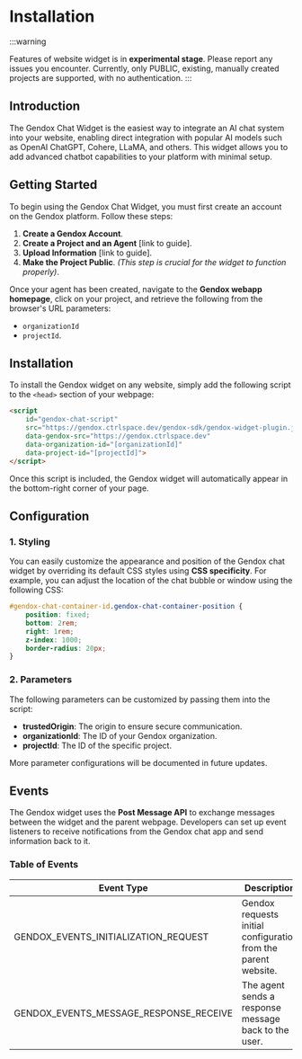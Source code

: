 # Installation

:::warning

Features of website widget is in **experimental stage**. Please report any issues you encounter.
Currently, only PUBLIC, existing, manually created projects are supported, with no authentication.
:::

## Introduction
The Gendox Chat Widget is the easiest way to integrate an AI chat system into your website, enabling direct integration with popular AI models such as OpenAI ChatGPT, Cohere, LLaMA, and others. This widget allows you to add advanced chatbot capabilities to your platform with minimal setup.

## Getting Started
To begin using the Gendox Chat Widget, you must first create an account on the Gendox platform. Follow these steps:
1. **Create a Gendox Account**.
2. **Create a Project and an Agent** [link to guide].
3. **Upload Information** [link to guide].
4. **Make the Project Public**. _(This step is crucial for the widget to function properly)_.

Once your agent has been created, navigate to the **Gendox webapp homepage**, click on your project, and retrieve the following from the browser's URL parameters:
- `organizationId`
- `projectId`.

## Installation
To install the Gendox widget on any website, simply add the following script to the `<head>` section of your webpage:

```html
<script
    id="gendox-chat-script"
    src="https://gendox.ctrlspace.dev/gendox-sdk/gendox-widget-plugin.js"
    data-gendox-src="https://gendox.ctrlspace.dev"
    data-organization-id="[organizationId]"
    data-project-id="[projectId]">
</script>
```



Once this script is included, the Gendox widget will automatically appear in the bottom-right corner of your page.

## Configuration

### 1. Styling
You can easily customize the appearance and position of the Gendox chat widget by overriding its default CSS styles using **CSS specificity**. For example, you can adjust the location of the chat bubble or window using the following CSS:

```css
#gendox-chat-container-id.gendox-chat-container-position {
    position: fixed;
    bottom: 2rem;
    right: 1rem;
    z-index: 1000;
    border-radius: 20px;
}
```


### 2. Parameters
The following parameters can be customized by passing them into the script:
- **trustedOrigin**: The origin to ensure secure communication.
- **organizationId**: The ID of your Gendox organization.
- **projectId**: The ID of the specific project.

More parameter configurations will be documented in future updates.

## Events
The Gendox widget uses the **Post Message API** to exchange messages between the widget and the parent webpage. Developers can set up event listeners to receive notifications from the Gendox chat app and send information back to it.

### Table of Events

| Event Type                             | Description                                                       |
|----------------------------------------|-------------------------------------------------------------------|
| GENDOX_EVENTS_INITIALIZATION_REQUEST   | Gendox requests initial configuration from the parent website.     |
| GENDOX_EVENTS_MESSAGE_RESPONSE_RECEIVE | The agent sends a response message back to the user.               |
